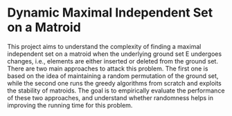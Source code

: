  # Dynamic Maximal Independent Set on a Matroid

This project aims to understand the complexity of finding a maximal independent set on a matroid when the underlying ground 
set E undergoes changes, i.e., elements are either inserted or deleted from the ground set. 
There are two main approaches to attack this problem. The first one is based on the idea of maintaining a random permutation of the ground set, while the second one runs the greedy algorithms from scratch and exploits the stability of matroids. 
The goal is to empirically evaluate the performance of these two approaches, and understand whether randomness helps in improving the running time for this problem.
